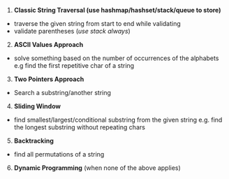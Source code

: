 1. **Classic String Traversal (use hashmap/hashset/stack/queue to store)**
  - traverse the given string from start to end while validating 
  - validate parentheses (*use stack always*)

2. **ASCII Values Approach** 
  - solve something based on the number of occurrences of the alphabets e.g find the first repetitive char of a string 

3. **Two Pointers Approach**
  - Search a substring/another string 

4. **Sliding Window** 
  - find smallest/largest/conditional substring from the given string e.g. find the longest substring without repeating chars

5. **Backtracking**
  - find all permutations of a string 

6. **Dynamic Programming** (when none of the above applies)

